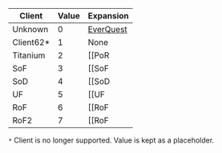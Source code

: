 |Client|Value|Expansion|
|--- |--- |--- |
|Unknown|0|[EverQuest](https://github.com/EQEmu/Server/wiki/Expansion-List)|
|Client62*|1|None|
|Titanium|2|[[PoR|Expansion List]]|
|SoF|3|[[SoF|Expansion List]]|
|SoD|4|[[SoD|Expansion List]]|
|UF|5|[[UF|Expansion List]]|
|RoF|6|[[RoF|Expansion List]]|
|RoF2|7|[[RoF|Expansion List]]|

``*`` Client is no longer supported. Value is kept as a placeholder.
